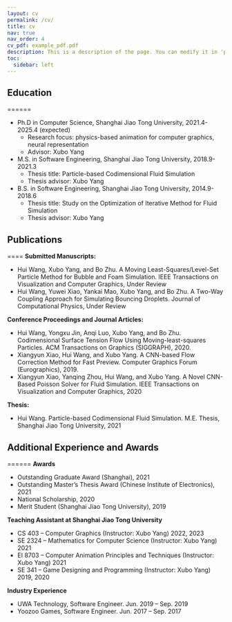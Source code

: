```yaml
---
layout: cv
permalink: /cv/
title: cv
nav: true
nav_order: 4
cv_pdf: example_pdf.pdf
description: This is a description of the page. You can modify it in 'pages/_cv.md'. You can also change or remove the top pdf download button.
toc:
  sidebar: left
---
```



## Education
======
* Ph.D in Computer Science, Shanghai Jiao Tong University, 2021.4-2025.4 (expected)
  * Research focus: physics-based animation for computer graphics, neural representation
  * Advisor: Xubo Yang
* M.S. in Software Engineering, Shanghai Jiao Tong University, 2018.9-2021.3
  * Thesis title:  Particle-based Codimensional Fluid Simulation
  * Thesis advisor: Xubo Yang
* B.S. in Software Engineering, Shanghai Jiao Tong University, 2014.9-2018.6
  * Thesis title:  Study on the Optimization of Iterative Method for Fluid Simulation
  * Thesis advisor: Xubo Yang


## Publications
====
**Submitted Manuscripts:**
* Hui Wang, Xubo Yang, and Bo Zhu. A Moving Least-Squares/Level-Set Particle Method for Bubble and Foam Simulation. IEEE Transactions on Visualization and Computer Graphics, Under Review
* Hui Wang, Yuwei Xiao, Yankai Mao, Xubo Yang, and Bo Zhu. A Two-Way Coupling Approach for Simulating Bouncing Droplets. Journal of Computational Physics, Under Review 

**Conference Proceedings and Journal Articles:**
* Hui Wang, Yongxu Jin, Anqi Luo, Xubo Yang, and Bo Zhu. Codimensional Surface Tension Flow Using
Moving-least-squares Particles. ACM Transactions on Graphics (SIGGRAPH), 2020.
* Xiangyun Xiao, Hui Wang, and Xubo Yang. A CNN-based Flow Correction Method for Fast Preview. Computer Graphics Forum (Eurographics), 2019.
* Xiangyun Xiao, Yanqing Zhou, Hui Wang, and Xubo Yang. A Novel CNN-Based Poisson Solver for Fluid Simulation. IEEE Transactions on Visualization and Computer Graphics, 2020

**Thesis:**
* Hui Wang. Particle-based Codimensional Fluid Simulation. M.E. Thesis, Shanghai Jiao Tong University, 2021

## Additional Experience and Awards
======
**Awards**
* Outstanding Graduate Award (Shanghai), 2021
* Outstanding Master’s Thesis Award (Chinese Institute of Electronics), 2021
* National Scholarship, 2020
* Merit Student (Shanghai Jiao Tong University), 2019

**Teaching Assistant at Shanghai Jiao Tong University**
* CS 403 – Computer Graphics (Instructor: Xubo Yang) 2022, 2023
* SE 2324 – Mathematics for Computer Science (Instructor: Xubo Yang) 2021
* EI 8703 – Computer Animation Principles and Techniques (Instructor: Xubo Yang) 2021
* SE 341 – Game Designing and Programming (Instructor: Xubo Yang) 2019, 2020

**Industry Experience**
* UWA Technology, Software Engineer. Jun. 2019 – Sep. 2019
* Yoozoo Games, Software Engineer. Jun. 2017 – Sep. 2017
